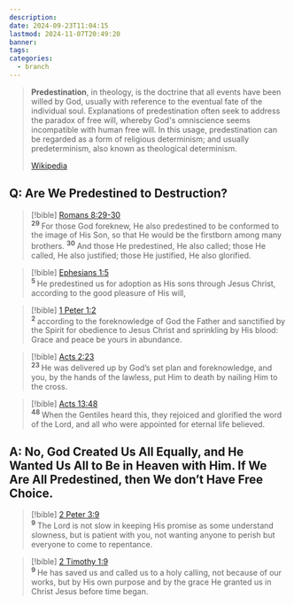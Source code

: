 ```yaml
---
description: 
date: 2024-09-23T11:04:15
lastmod: 2024-11-07T20:49:20
banner: 
tags: 
categories:
  - branch
---
```

  
> **Predestination**, in theology, is the doctrine that all events have been willed by God, usually with reference to the eventual fate of the individual soul. Explanations of predestination often seek to address the paradox of free will, whereby God's omniscience seems incompatible with human free will. In this usage, predestination can be regarded as a form of religious determinism; and usually predeterminism, also known as theological determinism.  
>  
> [Wikipedia](https://en.wikipedia.org/wiki/Predestination)  
  
## Q: Are We Predestined to Destruction?  
  
> [!bible] [Romans 8:29-](../../40-49%20Sources/44%20Bible/44.45%20Romans/Romans%208.md#29)[30](../../40-49%20Sources/44%20Bible/44.45%20Romans/Romans%208.md#30)  
> <sup>**29** </sup>For those God foreknew, He also predestined to be conformed to the image of His Son, so that He would be the firstborn among many brothers. <sup>**30** </sup>And those He predestined, He also called; those He called, He also justified; those He justified, He also glorified.   
  
> [!bible] [Ephesians 1:5](../../40-49%20Sources/44%20Bible/44.49%20Ephesians/Ephesians%201.md#5)  
> <sup>**5** </sup>He predestined us for adoption as His sons through Jesus Christ, according to the good pleasure of His will,   
  
> [!bible] [1 Peter 1:2](../../40-49%20Sources/44%20Bible/44.60%201%20Peter/1%20Peter%201.md#2)  
> <sup>**2** </sup>according to the foreknowledge of God the Father and sanctified by the Spirit for obedience to Jesus Christ and sprinkling by His blood: Grace and peace be yours in abundance.   
  
> [!bible] [Acts 2:23](../../40-49%20Sources/44%20Bible/44.44%20Acts/Acts%202.md#23)  
> <sup>**23** </sup>He was delivered up by God’s set plan and foreknowledge, and you, by the hands of the lawless, put Him to death by nailing Him to the cross.   
  
> [!bible] [Acts 13:48](../../40-49%20Sources/44%20Bible/44.44%20Acts/Acts%2013.md#48)  
> <sup>**48** </sup>When the Gentiles heard this, they rejoiced and glorified the word of the Lord, and all who were appointed for eternal life believed.   
  
## A: No, God Created Us All Equally, and He Wanted Us All to Be in Heaven with Him. If We Are All Predestined, then We don’t Have Free Choice.  
  
> [!bible] [2 Peter 3:9](../../40-49%20Sources/44%20Bible/44.61%202%20Peter/2%20Peter%203.md#9)  
> <sup>**9** </sup>The Lord is not slow in keeping His promise as some understand slowness, but is patient with you, not wanting anyone to perish but everyone to come to repentance.   
  
> [!bible] [2 Timothy 1:9](../../40-49%20Sources/44%20Bible/44.55%202%20Timothy/2%20Timothy%201.md#9)  
> <sup>**9** </sup>He has saved us and called us to a holy calling, not because of our works, but by His own purpose and by the grace He granted us in Christ Jesus before time began.   
